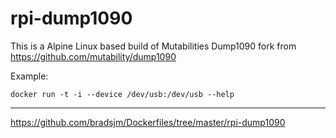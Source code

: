 # rpi-dump1090
This is a Alpine Linux based build of Mutabilities Dump1090 fork from https://github.com/mutability/dump1090

Example:
```
docker run -t -i --device /dev/usb:/dev/usb --help
```

---
https://github.com/bradsjm/Dockerfiles/tree/master/rpi-dump1090
